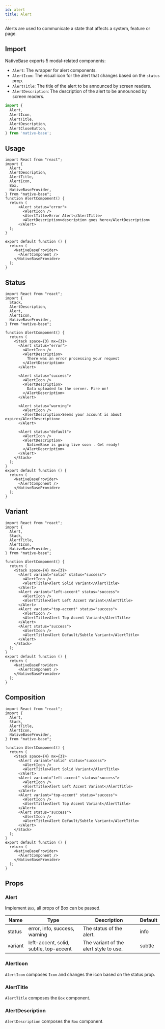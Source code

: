 ```yaml
---
id: alert
title: Alert
---
```


Alerts are used to communicate a state that affects a system, feature or page.

## Import

NativeBase exports 5 modal-related components:

- `Alert`: The wrapper for alert components.
- `AlertIcon`: The visual icon for the alert that changes based on the `status` prop.
- `AlertTitle`: The title of the alert to be announced by screen readers.
- `AlertDescription`: The description of the alert to be announced by screen readers.

```jsx
import {
  Alert,
  AlertIcon,
  AlertTitle,
  AlertDescription,
  AlertCloseButton,
} from 'native-base';
```

## Usage

```SnackPlayer name=Alert%20Usage
import React from "react";
import {
  Alert,
  AlertDescription,
  AlertTitle,
  AlertIcon,
  Box,
  NativeBaseProvider,
} from "native-base";
function AlertComponent() {
  return (
      <Alert status="error">
        <AlertIcon />
        <AlertTitle>Error Alert</AlertTitle>
        <AlertDescription>description goes here</AlertDescription>
      </Alert>
  );
}

export default function () {
  return (
    <NativeBaseProvider>
      <AlertComponent />
    </NativeBaseProvider>
  );
}
```

## Status

```SnackPlayer name=Alert%20Status
import React from "react";
import {
  Stack,
  AlertDescription,
  Alert,
  AlertIcon,
  NativeBaseProvider,
} from "native-base";

function AlertComponent() {
  return (
    <Stack space={3} mx={3}>
      <Alert status="error">
        <AlertIcon />
        <AlertDescription>
          There was an error processing your request
        </AlertDescription>
      </Alert>

      <Alert status="success">
        <AlertIcon />
        <AlertDescription>
          Data uploaded to the server. Fire on!
        </AlertDescription>
      </Alert>

      <Alert status="warning">
        <AlertIcon />
        <AlertDescription>Seems your account is about expire</AlertDescription>
      </Alert>

      <Alert status="default">
        <AlertIcon />
        <AlertDescription>
          NativeBase is going live soon . Get ready!
        </AlertDescription>
      </Alert>
    </Stack>
  );
}
export default function () {
  return (
    <NativeBaseProvider>
      <AlertComponent />
    </NativeBaseProvider>
  );
}
```

## Variant

```SnackPlayer name=Alert%20Variant
import React from "react";
import {
  Alert,
  Stack,
  AlertTitle,
  AlertIcon,
  NativeBaseProvider,
} from "native-base";

function AlertComponent() {
  return (
    <Stack space={4} mx={3}>
      <Alert variant="solid" status="success">
        <AlertIcon />
        <AlertTitle>Alert Solid Variant</AlertTitle>
      </Alert>
      <Alert variant="left-accent" status="success">
        <AlertIcon />
        <AlertTitle>Alert Left Accent Variant</AlertTitle>
      </Alert>
      <Alert variant="top-accent" status="success">
        <AlertIcon />
        <AlertTitle>Alert Top Accent Variant</AlertTitle>
      </Alert>
      <Alert status="success">
        <AlertIcon />
        <AlertTitle>Alert Default/Subtle Variant</AlertTitle>
      </Alert>
    </Stack>
  );
}
export default function () {
  return (
    <NativeBaseProvider>
      <AlertComponent />
    </NativeBaseProvider>
  );
}
```

## Composition

```SnackPlayer name=Alert%20Composition
import React from "react";
import {
  Alert,
  Stack,
  AlertTitle,
  AlertIcon,
  NativeBaseProvider,
} from "native-base";

function AlertComponent() {
  return (
    <Stack space={4} mx={3}>
      <Alert variant="solid" status="success">
        <AlertIcon />
        <AlertTitle>Alert Solid Variant</AlertTitle>
      </Alert>
      <Alert variant="left-accent" status="success">
        <AlertIcon />
        <AlertTitle>Alert Left Accent Variant</AlertTitle>
      </Alert>
      <Alert variant="top-accent" status="success">
        <AlertIcon />
        <AlertTitle>Alert Top Accent Variant</AlertTitle>
      </Alert>
      <Alert status="success">
        <AlertIcon />
        <AlertTitle>Alert Default/Subtle Variant</AlertTitle>
      </Alert>
    </Stack>
  );
}
export default function () {
  return (
    <NativeBaseProvider>
      <AlertComponent />
    </NativeBaseProvider>
  );
}
```

## Props

### Alert

Implement `Box`, all props of Box can be passed.

| Name    | Type                                   | Description                            | Default |
| ------- | -------------------------------------- | -------------------------------------- | ------- |
| status  | error, info, success, warning          | The status of the alert.               | info    |
| variant | left-accent, solid, subtle, top-accent | The variant of the alert style to use. | subtle  |

### AlertIcon

`AlertIcon` composes `Icon` and changes the icon based on the status prop.

### AlertTitle

`AlertTitle` composes the `Box` component.

### AlertDescription

`AlertDescription` composes the `Box` component.
